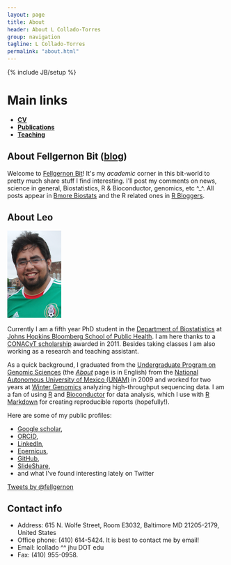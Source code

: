```yaml
---
layout: page
title: About
header: About L Collado-Torres
group: navigation
tagline: L Collado-Torres
permalink: "about.html"
---
```

{% include JB/setup %}

# Main links

* [__CV__](cv.html)
* [__Publications__](publications.html)
* [__Teaching__](teaching.html)

## About Fellgernon Bit ([blog](http://bit.ly/FellBit))

Welcome to [Fellgernon Bit](http://bit.ly/FellBit)! It's my _academic_ corner in this bit-world to pretty much share stuff I find interesting. I'll post my comments on news, science in general, Biostatistics, R & Bioconductor, genomics, etc ^_^. All posts appear in [Bmore Biostats](http://bmorebiostat.com/) and the R related ones in [R Bloggers](http://bit.ly/RBloggers).


## About Leo

<img class="image alignleft" src="images/me.png" width="124" height="200" alt="" />

Currently I am a fifth year PhD student in the [Department of Biostatistics](http://www.jhsph.edu/departments/biostatistics/) at [Johns Hopkins Bloomberg School of Public Health](http://www.jhsph.edu/). I am here thanks to a [CONACyT scholarship](http://www.conacyt.gob.mx/) awarded in 2011. Besides taking classes I am also working as a research and teaching assistant.

As a quick background, I graduated from the [Undergraduate Program on Genomic Sciences](http://www.lcg.unam.mx/) (the [_About_](http://www.lcg.unam.mx/about) page is in English) from the [National Autonomous University of Mexico (UNAM)](http://unam.mx/) in 2009 and worked for two years at [Winter Genomics](http://wintergenomics.com/aboutus/) analyzing high-throughput sequencing data. I am a fan of using [R](http://cran.r-project.org/) and [Bioconductor](http://www.bioconductor.org/) for data analysis, which I use with [R Markdown](http://rmarkdown.rstudio.com/) for creating reproducible reports (hopefully!).

Here are some of my public profiles:

* [Google scholar](https://scholar.google.com/citations?user=h57-MykAAAAJ),
* [ORCID](http://orcid.org/0000-0003-2140-308X),
* [LinkedIn](https://www.linkedin.com/in/lcollado),
* [Epernicus](http://www.epernicus.com/lc40),
* [GitHub](https://github.com/lcolladotor),
* [SlideShare](http://www.slideshare.net/lcolladotor/),
* and what I've found interesting lately on Twitter

<a class="twitter-timeline" href="https://twitter.com/fellgernon" data-widget-id="377532871914708992">Tweets by @fellgernon</a>
<script>!function(d,s,id){var js,fjs=d.getElementsByTagName(s)[0],p=/^http:/.test(d.location)?'http':'https';if(!d.getElementById(id)){js=d.createElement(s);js.id=id;js.src=p+"://platform.twitter.com/widgets.js";fjs.parentNode.insertBefore(js,fjs);}}(document,"script","twitter-wjs");</script>

## Contact info

* Address: 615 N. Wolfe Street, Room E3032, Baltimore MD 21205-2179, United States
* Office phone: (410) 614-5424. It is best to contact me by email!
* Email: lcollado ^^ jhu DOT edu
* Fax: (410) 955-0958.


